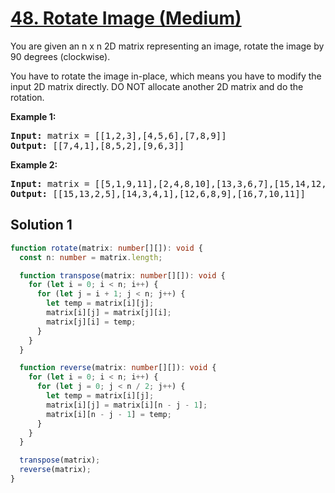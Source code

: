 # [48. Rotate Image (Medium)](https://leetcode.com/problems/rotate-image/)

<p>You are given an n x n 2D matrix representing an image, rotate the image by 90 degrees (clockwise).

You have to rotate the image in-place, which means you have to modify the input 2D matrix directly. DO NOT allocate another 2D matrix and do the rotation.</p>

<p><strong>Example 1:</strong></p>

<pre>
<strong>Input:</strong> matrix = [[1,2,3],[4,5,6],[7,8,9]]
<strong>Output:</strong> [[7,4,1],[8,5,2],[9,6,3]]
</pre>

<p><strong>Example 2:</strong></p>

<pre>
<strong>Input:</strong> matrix = [[5,1,9,11],[2,4,8,10],[13,3,6,7],[15,14,12,16]]
<strong>Output:</strong> [[15,13,2,5],[14,3,4,1],[12,6,8,9],[16,7,10,11]]
</pre>

## Solution 1

```ts
function rotate(matrix: number[][]): void {
  const n: number = matrix.length;

  function transpose(matrix: number[][]): void {
    for (let i = 0; i < n; i++) {
      for (let j = i + 1; j < n; j++) {
        let temp = matrix[i][j];
        matrix[i][j] = matrix[j][i];
        matrix[j][i] = temp;
      }
    }
  }

  function reverse(matrix: number[][]): void {
    for (let i = 0; i < n; i++) {
      for (let j = 0; j < n / 2; j++) {
        let temp = matrix[i][j];
        matrix[i][j] = matrix[i][n - j - 1];
        matrix[i][n - j - 1] = temp;
      }
    }
  }

  transpose(matrix);
  reverse(matrix);
}
```
